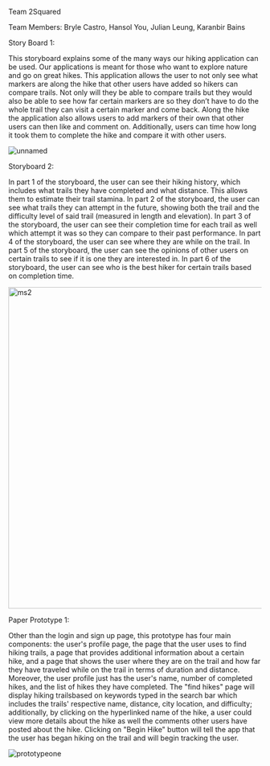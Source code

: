  Team 2Squared 
 
 Team Members: Bryle Castro, Hansol You, Julian Leung, Karanbir Bains


Story Board 1: 

This storyboard explains some of the many ways our hiking application can be used. Our applications is meant for those who want to explore nature and go on great hikes. This application allows the user to not only see what markers are along the hike that other users have added so hikers can compare trails. Not only will they be able to compare trails but they would also be able to see how far certain markers are so they don’t have to do the whole trail they can visit a certain marker and come back. Along the hike the application also allows users to add markers of their own that other users can then like and comment on. Additionally, users can time how long it took them to complete the hike and compare it with other users. 

![unnamed](https://user-images.githubusercontent.com/7214905/38912068-18fbd00c-4288-11e8-83df-895260315c62.jpg)

Storyboard 2:

In part 1 of the storyboard, the user can see their hiking history, which includes what trails they have completed and what distance. This allows them to estimate their trail stamina. In part 2 of the storyboard, the user can see what trails they can attempt in the future, showing both the trail and the difficulty level of said trail (measured in length and elevation). In part 3 of the storyboard, the user can see their completion time for each trail as well which attempt it was so they can compare to their past performance. In part 4 of the storyboard, the user can see where they are while on the trail. In part 5 of the storyboard, the user can see the opinions of other users on certain trails to see if it is one they are interested in. In part 6 of the storyboard, the user can see who is the best hiker for certain trails based on completion time. 

<img width="640" alt="ms2" src="https://user-images.githubusercontent.com/18273959/38915894-33227c80-429a-11e8-8087-0ed4a9aca831.png">

Paper Prototype 1: 

Other than the login and sign up page, this prototype has four main components: the user's profile page, the page that the
user uses to find hiking trails, a page that provides additional information about a certain hike, and a page that shows the user 
where they are on the trail and how far they have traveled while on the trail in terms of duration and distance. Moreover,
the user profile just has the user's name, number of completed hikes, and the list of hikes they have completed. The "find 
hikes" page will display hiking trailsbased on keywords typed in the search bar which includes the trails' respective name, 
distance, city location, and difficulty; additionally, by clicking on the hyperlinked name of the hike, a user could view 
more details about the hike as well the comments other users have posted about the hike. Clicking on "Begin Hike" button 
will tell the app that the user has began hiking on the trail and will begin tracking the user.

![prototypeone](https://user-images.githubusercontent.com/7214905/38851251-d203c4ac-41c9-11e8-8254-c08d97089f13.jpg)
